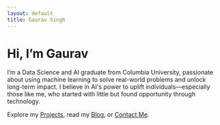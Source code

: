 ```yaml
---
layout: default
title: Gaurav Singh
---
```


# Hi, I’m Gaurav

I’m a Data Science and AI graduate from Columbia University, passionate about using machine learning to solve real-world problems and unlock long-term impact. I believe in AI's power to uplift individuals—especially those like me, who started with little but found opportunity through technology.

Explore my [Projects](./projects), read my [Blog](./blog), or [Contact Me](mailto:gaurav.singh@columbia.edu).
